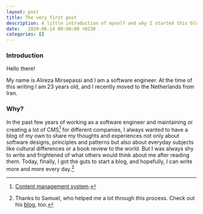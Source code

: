 ```yaml
---
layout: post
title: The very first post
description: A little introduction of myself and why I started this blog.
date:   2020-06-14 00:00:00 +0230
categories: []
---
```

### Introduction

Hello there!

My name is Alireza Mirsepassi and I am a software engineer.
At the time of this writing I am 23 years old, and I recently moved to the Netherlands from Iran.

<!-- more -->

### Why?

In the past few years of working as a software engineer and maintaining or creating a lot of CMS[^1] for different companies, I always wanted to have a blog of my own to share my thoughts and experiences not only about software designs, principles and patterns but also about everyday subjects like cultural differences or a book review to the world. But I was always shy to write and frightened of what others would think about me after reading them.
Today, finally, I got the guts to start a blog, and hopefully, I can write more and more every day.[^2]

[^1]: [Content management system](https://en.wikipedia.org/wiki/Content_management_system).
[^2]: Thanks to Samuel, who helped me a lot through this process. Check out his [blog](https://whatshouldyoueat.com/), too.